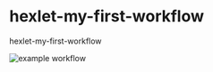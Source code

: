 # hexlet-my-first-workflow
hexlet-my-first-workflow

![example workflow](https://github.com/Aleksey-Belov/hexlet-my-first-workflow/actions/workflows/github-actions-demo.yml/badge.svg)
